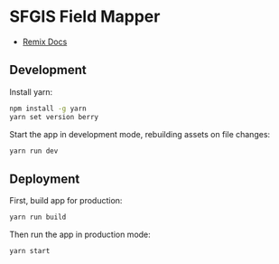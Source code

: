 # SFGIS Field Mapper

- [Remix Docs](https://remix.run/docs)

## Development

Install yarn:

```sh
npm install -g yarn
yarn set version berry
```

Start the app in development mode, rebuilding assets on file changes:

```sh
yarn run dev
```

## Deployment

First, build app for production:

```sh
yarn run build
```

Then run the app in production mode:

```sh
yarn start
```
